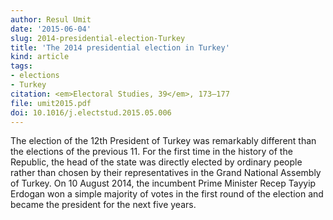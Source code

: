 ```yaml
---
author: Resul Umit
date: '2015-06-04'
slug: 2014-presidential-election-Turkey
title: 'The 2014 presidential election in Turkey'
kind: article
tags:
- elections
- Turkey
citation: <em>Electoral Studies, 39</em>, 173–177
file: umit2015.pdf
doi: 10.1016/j.electstud.2015.05.006
---
```


The election of the 12th President of Turkey was remarkably different than the elections of the previous 11. For the first time in the history of the Republic, the head of the state was directly elected by ordinary people rather than chosen by their representatives in the Grand National Assembly of Turkey. On 10 August 2014, the incumbent Prime Minister Recep Tayyip Erdogan won a simple majority of votes in the first round of the election and became the president for the next five years.